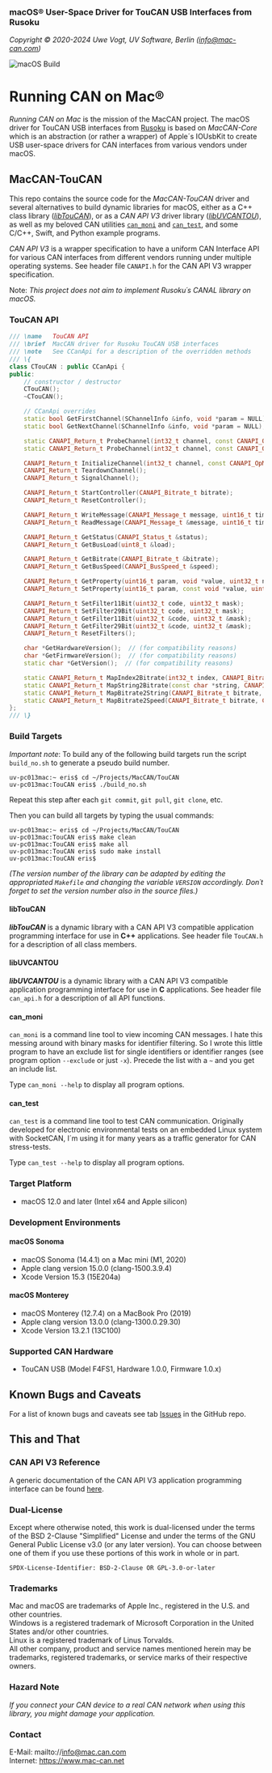 ### macOS&reg; User-Space Driver for TouCAN USB Interfaces from Rusoku

_Copyright &copy; 2020-2024 Uwe Vogt, UV Software, Berlin (info@mac-can.com)_

![macOS Build](https://github.com/mac-can/RusokuCAN.dylib/actions/workflows/macos-build.yml/badge.svg)

# Running CAN on Mac&reg;

_Running CAN on Mac_ is the mission of the MacCAN project.
The macOS driver for TouCAN USB interfaces from [Rusoku](https://www.rusoku.com) is based on _MacCAN-Core_ which is an abstraction (or rather a wrapper) of Apple´s IOUsbKit to create USB user-space drivers for CAN interfaces from various vendors under macOS.

## MacCAN-TouCAN

This repo contains the source code for the _MacCAN-TouCAN_ driver and several alternatives to build dynamic libraries for macOS,
either as a C++ class library ([_libTouCAN_](#libTouCAN)),
or as a _CAN API V3_ driver library ([_libUVCANTOU_](#libUVCANTOU)),
as well as my beloved CAN utilities [`can_moni`](#can_moni) and [`can_test`](#can_test),
and some C/C++, Swift, and Python example programs.

_CAN API V3_ is a wrapper specification to have a uniform CAN Interface API for various CAN interfaces from different vendors running under multiple operating systems.
See header file `CANAPI.h` for the CAN API V3 wrapper specification.

Note: _This project does not aim to implement Rusoku´s CANAL library on macOS._

### TouCAN API

```C++
/// \name   TouCAN API
/// \brief  MacCAN driver for Rusoku TouCAN USB interfaces
/// \note   See CCanApi for a description of the overridden methods
/// \{
class CTouCAN : public CCanApi {
public:
    // constructor / destructor
    CTouCAN();
    ~CTouCAN();

    // CCanApi overrides
    static bool GetFirstChannel(SChannelInfo &info, void *param = NULL);
    static bool GetNextChannel(SChannelInfo &info, void *param = NULL);

    static CANAPI_Return_t ProbeChannel(int32_t channel, const CANAPI_OpMode_t &opMode, const void *param, EChannelState &state);
    static CANAPI_Return_t ProbeChannel(int32_t channel, const CANAPI_OpMode_t &opMode, EChannelState &state);

    CANAPI_Return_t InitializeChannel(int32_t channel, const CANAPI_OpMode_t &opMode, const void *param = NULL);
    CANAPI_Return_t TeardownChannel();
    CANAPI_Return_t SignalChannel();

    CANAPI_Return_t StartController(CANAPI_Bitrate_t bitrate);
    CANAPI_Return_t ResetController();

    CANAPI_Return_t WriteMessage(CANAPI_Message_t message, uint16_t timeout = 0U);
    CANAPI_Return_t ReadMessage(CANAPI_Message_t &message, uint16_t timeout = CANWAIT_INFINITE);

    CANAPI_Return_t GetStatus(CANAPI_Status_t &status);
    CANAPI_Return_t GetBusLoad(uint8_t &load);

    CANAPI_Return_t GetBitrate(CANAPI_Bitrate_t &bitrate);
    CANAPI_Return_t GetBusSpeed(CANAPI_BusSpeed_t &speed);

    CANAPI_Return_t GetProperty(uint16_t param, void *value, uint32_t nbyte);
    CANAPI_Return_t SetProperty(uint16_t param, const void *value, uint32_t nbyte);

    CANAPI_Return_t SetFilter11Bit(uint32_t code, uint32_t mask);
    CANAPI_Return_t SetFilter29Bit(uint32_t code, uint32_t mask);
    CANAPI_Return_t GetFilter11Bit(uint32_t &code, uint32_t &mask);
    CANAPI_Return_t GetFilter29Bit(uint32_t &code, uint32_t &mask);
    CANAPI_Return_t ResetFilters();

    char *GetHardwareVersion();  // (for compatibility reasons)
    char *GetFirmwareVersion();  // (for compatibility reasons)
    static char *GetVersion();  // (for compatibility reasons)

    static CANAPI_Return_t MapIndex2Bitrate(int32_t index, CANAPI_Bitrate_t &bitrate);
    static CANAPI_Return_t MapString2Bitrate(const char *string, CANAPI_Bitrate_t &bitrate);
    static CANAPI_Return_t MapBitrate2String(CANAPI_Bitrate_t bitrate, char *string, size_t length);
    static CANAPI_Return_t MapBitrate2Speed(CANAPI_Bitrate_t bitrate, CANAPI_BusSpeed_t &speed);
};
/// \}
```

### Build Targets

_Important note_: To build any of the following build targets run the script `build_no.sh` to generate a pseudo build number.
```
uv-pc013mac:~ eris$ cd ~/Projects/MacCAN/TouCAN
uv-pc013mac:TouCAN eris$ ./build_no.sh
```
Repeat this step after each `git commit`, `git pull`, `git clone`, etc.

Then you can build all targets by typing the usual commands:
```
uv-pc013mac:~ eris$ cd ~/Projects/MacCAN/TouCAN
uv-pc013mac:TouCAN eris$ make clean
uv-pc013mac:TouCAN eris$ make all
uv-pc013mac:TouCAN eris$ sudo make install
uv-pc013mac:TouCAN eris$
```
_(The version number of the library can be adapted by editing the appropriated `Makefile` and changing the variable `VERSION` accordingly. Don´t forget to set the version number also in the source files.)_

#### libTouCAN

___libTouCAN___ is a dynamic library with a CAN API V3 compatible application programming interface for use in __C++__ applications.
See header file `TouCAN.h` for a description of all class members.

#### libUVCANTOU

___libUVCANTOU___ is a dynamic library with a CAN API V3 compatible application programming interface for use in __C__ applications.
See header file `can_api.h` for a description of all API functions.

#### can_moni

`can_moni` is a command line tool to view incoming CAN messages.
I hate this messing around with binary masks for identifier filtering.
So I wrote this little program to have an exclude list for single identifiers or identifier ranges (see program option `--exclude` or just `-x`). Precede the list with a `~` and you get an include list.

Type `can_moni --help` to display all program options.

#### can_test

`can_test` is a command line tool to test CAN communication.
Originally developed for electronic environmental tests on an embedded Linux system with SocketCAN, I´m using it for many years as a traffic generator for CAN stress-tests.

Type `can_test --help` to display all program options.

### Target Platform

- macOS 12.0 and later (Intel x64 and Apple silicon)

### Development Environments

#### macOS Sonoma

- macOS Sonoma (14.4.1) on a Mac mini (M1, 2020)
- Apple clang version 15.0.0 (clang-1500.3.9.4)
- Xcode Version 15.3 (15E204a)

#### macOS Monterey

- macOS Monterey (12.7.4) on a MacBook Pro (2019)
- Apple clang version 13.0.0 (clang-1300.0.29.30)
- Xcode Version 13.2.1 (13C100)

### Supported CAN Hardware

- TouCAN USB (Model F4FS1, Hardware 1.0.0, Firmware 1.0.x)

## Known Bugs and Caveats

For a list of known bugs and caveats see tab [Issues](https://github.com/mac-can/RusokuCAN.dylib/issues) in the GitHub repo.

## This and That

### CAN API V3 Reference

A generic documentation of the CAN API V3 application programming interface can be found [here](https://uv-software.github.io/CANAPI-Docs/#/).

### Dual-License

Except where otherwise noted, this work is dual-licensed under the terms of the BSD 2-Clause "Simplified" License
and under the terms of the GNU General Public License v3.0 (or any later version).
You can choose between one of them if you use these portions of this work in whole or in part.

`SPDX-License-Identifier: BSD-2-Clause OR GPL-3.0-or-later`

### Trademarks

Mac and macOS are trademarks of Apple Inc., registered in the U.S. and other countries. \
Windows is a registered trademark of Microsoft Corporation in the United States and/or other countries. \
Linux is a registered trademark of Linus Torvalds. \
All other company, product and service names mentioned herein may be trademarks, registered trademarks, or service marks of their respective owners.

### Hazard Note

_If you connect your CAN device to a real CAN network when using this library, you might damage your application._

### Contact

E-Mail: mailto://info@mac.can.com \
Internet: https://www.mac-can.net
